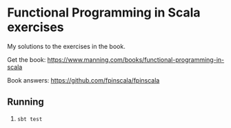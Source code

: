 # Functional Programming in Scala exercises
My solutions to the exercises in the book.

Get the book: https://www.manning.com/books/functional-programming-in-scala

Book answers: https://github.com/fpinscala/fpinscala

## Running
1. `sbt test`
